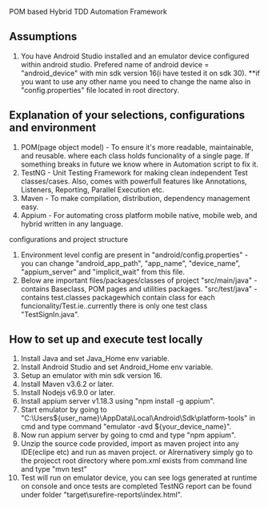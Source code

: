 POM based Hybrid TDD Automation Framework

## Assumptions
1. You have Android Studio installed and an emulator device configured within android studio. Prefered name of android device = "android_device" with min sdk version 16(i have tested it on sdk 30).
**if you want to use any other name you need to change the name also in "config.properties" file located in root directory.


## Explanation of your selections, configurations and environment
1. POM(page object model) - To ensure it's more readable, maintainable, and reusable. where each class holds funcionality of a single page. If something breaks in future we know where in Automation script to fix it.
2. TestNG - Unit Testing Framework for making clean independent Test classes/cases. Also, comes with powerfull features like Annotations, Listeners, Reporting, Parallel Execution etc.
3. Maven - To make compilation, distribution, dependency management easy.
4. Appium - For automating cross platform mobile native, mobile web, and hybrid written in any language.

configurations and project structure 
1. Environment level config are present in "android/config.properties" - you can change "android_app_path", "app_name", "device_name", "appium_server" and "implicit_wait" from this file.
2. Below are important files/packages/classes of project 
"src/main/java" - contains Baseclass, POM pages and utilities packages.
"src/test/java" - contains test.classes packagewhich contain class for each funcionality/Test.ie..currently there is only one test class "TestSignIn.java".

## How to set up and execute test locally
1. Install Java and set Java_Home env variable.
2. Install Android Studio and set Android_Home env variable. 
3. Setup an emulator with min sdk version 16.
4. Install Maven v3.6.2 or later.
5. Install Nodejs v6.9.0 or later.
6. Install appium server v1.18.3 using "npm install -g appium".
7. Start emulator by going to "C:\Users\${user_name}\AppData\Local\Android\Sdk\platform-tools" in cmd and type command "emulator -avd ${your_device_name}".
8. Now run appium server by going to cmd and type "npm appium".
9. Unzip the source code provided, import as maven project into any IDE(eclipe etc) and run as maven project.
or Alrernativery simply go to the projecct root directory where pom.xml exists from command line and type "mvn test"
10. Test will run on emulator device, you can see logs generated at runtime on console and once tests are completed TestNG report can be found under folder "target\surefire-reports\index.html".
